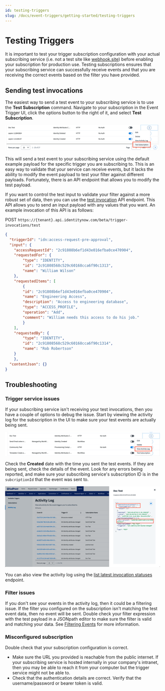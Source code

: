 ```yaml
---
id: testing-triggers
slug: /docs/event-triggers/getting-started/testing-triggers
---
```


# Testing Triggers

It is important to test your trigger subscription configuration with your actual subscribing service (i.e. not a test site like [webhook.site](https://webhook.site)) before enabling your subscription for production use. Testing subscriptions ensures that your subscribing service can successfully receive events and that you are receiving the correct events based on the filter you have provided.

## Sending test invocations

The easiest way to send a test event to your subscribing service is to use the **Test Subscription** command.  Navigate to your subscription in the Event Trigger UI, click the options button to the right of it, and select **Test Subscription**.

![test subscription](./img/test-subscription.png)

This will send a test event to your subscribing service using the default example payload for the specific trigger you are subscribing to.  This is an easy way to validate that your service can receive events, but it lacks the ability to modify the event payload to test your filter against different payloads.  Fortunately, there is an API endpoint that allows you to modify the test payload.

If you want to control the test input to validate your filter against a more robust set of data, then you can use the [test invocation](https://developer.sailpoint.com/apis/beta/#operation/startTestInvocation) API endpoint.  This API allows you to send an input payload with any values that you want.  An example invocation of this API is as follows:

POST `https://{tenant}.api.identitynow.com/beta/trigger-invocations/test`

```json
{
  "triggerId": "idn:access-request-pre-approval",
  "input": {
    "accessRequestId": "2c91808b6ef1d43e016efba0ce470904",
    "requestedFor": {
        "type": "IDENTITY",
        "id": "2c91808568c529c60168cca6f90c1313",
        "name": "William Wilson"
    },
    "requestedItems": [
        {
        "id": "2c91808b6ef1d43e016efba0ce470904",
        "name": "Engineering Access",
        "description": "Access to engineering database",
        "type": "ACCESS_PROFILE",
        "operation": "Add",
        "comment": "William needs this access to do his job."
        }
    ],
    "requestedBy": {
        "type": "IDENTITY",
        "id": "2c91808568c529c60168cca6f90c1314",
        "name": "Rob Robertson"
    }
    },
  "contentJson": {}
}
```

## Troubleshooting

### Trigger service issues

If your subscribing service isn't receiving your test invocations, then you have a couple of options to debug the issue.  Start by viewing the activity log for the subscription in the UI to make sure your test events are actually being sent.  

![activity log](./img/activity-log.png)

Check the **Created** date with the time you sent the test events.  If they are being sent, check the details of the event.  Look for any errors being reported, and make sure your subscribing service's subscription ID is in the `subcriptionId` that the event was sent to.

![debug connection](./img/debug-connection.png)

You can also view the activity log using the [list latest invocation statuses](https://developer.sailpoint.com/apis/beta/#operation/listInvocationStatus) endpoint.

### Filter issues

If you don't see your events in the activity log, then it could be a filtering issue.  If the filter you configured on the subscription isn't matching the test event data, then no event will be sent.  Double check your filter expression with the test payload in a JSONpath editor to make sure the filter is valid and matching your data.  See [Filtering Events](./event-triggers-filtering-events.md) for more information.

### Misconfigured subscription

Double check that your subscription configuration is correct.  

- Make sure the URL you provided is reachable from the public internet.  If your subscribing service is hosted internally in your company's intranet, then you may be able to reach it from your computer but the trigger service might not be able to.
- Check that the authentication details are correct.  Verify that the username/password or bearer token is valid.
